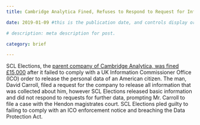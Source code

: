 ```yaml
---
title: Cambridge Analytica Fined, Refuses to Respond to Request for Information

date: 2019-01-09 #this is the publication date, and controls display order.

# description: meta description for post.

category: brief

---
```


SCL Elections, the [parent company of Cambridge Analytica, was fined £15,000][link] after it failed to comply with a UK Information Commissioner Office (ICO) order to release the personal data of an American citizen. The man, David Carroll, filed a request for the company to release all information that was collected about him, however SCL Elections released basic information and did not respond to requests for further data, prompting Mr. Carroll to file a case with the Hendon magistrates court. SCL Elections pled guilty to failing to comply with an ICO enforcement notice and breaching the Data Protection Act. 

[link]: https://www.theguardian.com/uk-news/2019/jan/09/cambridge-analytica-owner-scl-elections-fined-ignoring-data-request?CMP=twt_gu
